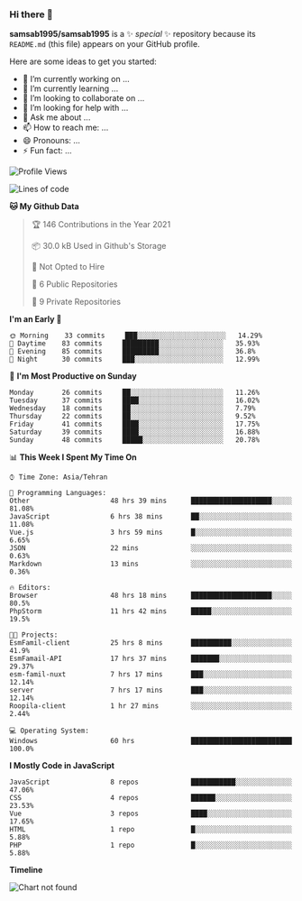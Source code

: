 ### Hi there 👋

**samsab1995/samsab1995** is a ✨ _special_ ✨ repository because its `README.md` (this file) appears on your GitHub profile.

Here are some ideas to get you started:

- 🔭 I’m currently working on ...
- 🌱 I’m currently learning ...
- 👯 I’m looking to collaborate on ...
- 🤔 I’m looking for help with ...
- 💬 Ask me about ...
- 📫 How to reach me: ...
- 😄 Pronouns: ...
- ⚡ Fun fact: ...

<!--START_SECTION:waka-->
![Profile Views](http://img.shields.io/badge/Profile%20Views-0-blue)

![Lines of code](https://img.shields.io/badge/From%20Hello%20World%20I%27ve%20Written-291947%20lines%20of%20code-blue)

**🐱 My Github Data** 

> 🏆 146 Contributions in the Year 2021
 > 
> 📦 30.0 kB Used in Github's Storage 
 > 
> 🚫 Not Opted to Hire
 > 
> 📜 6 Public Repositories 
 > 
> 🔑 9 Private Repositories  
 > 
**I'm an Early 🐤** 

```text
🌞 Morning    33 commits     ███░░░░░░░░░░░░░░░░░░░░░░   14.29% 
🌆 Daytime    83 commits     █████████░░░░░░░░░░░░░░░░   35.93% 
🌃 Evening    85 commits     █████████░░░░░░░░░░░░░░░░   36.8% 
🌙 Night      30 commits     ███░░░░░░░░░░░░░░░░░░░░░░   12.99%

```
📅 **I'm Most Productive on Sunday** 

```text
Monday       26 commits     ██░░░░░░░░░░░░░░░░░░░░░░░   11.26% 
Tuesday      37 commits     ████░░░░░░░░░░░░░░░░░░░░░   16.02% 
Wednesday    18 commits     ██░░░░░░░░░░░░░░░░░░░░░░░   7.79% 
Thursday     22 commits     ██░░░░░░░░░░░░░░░░░░░░░░░   9.52% 
Friday       41 commits     ████░░░░░░░░░░░░░░░░░░░░░   17.75% 
Saturday     39 commits     ████░░░░░░░░░░░░░░░░░░░░░   16.88% 
Sunday       48 commits     █████░░░░░░░░░░░░░░░░░░░░   20.78%

```


📊 **This Week I Spent My Time On** 

```text
⌚︎ Time Zone: Asia/Tehran

💬 Programming Languages: 
Other                    48 hrs 39 mins      ████████████████████░░░░░   81.08% 
JavaScript               6 hrs 38 mins       ██░░░░░░░░░░░░░░░░░░░░░░░   11.08% 
Vue.js                   3 hrs 59 mins       █░░░░░░░░░░░░░░░░░░░░░░░░   6.65% 
JSON                     22 mins             ░░░░░░░░░░░░░░░░░░░░░░░░░   0.63% 
Markdown                 13 mins             ░░░░░░░░░░░░░░░░░░░░░░░░░   0.36%

🔥 Editors: 
Browser                  48 hrs 18 mins      ████████████████████░░░░░   80.5% 
PhpStorm                 11 hrs 42 mins      █████░░░░░░░░░░░░░░░░░░░░   19.5%

🐱‍💻 Projects: 
EsmFamil-client          25 hrs 8 mins       ██████████░░░░░░░░░░░░░░░   41.9% 
EsmFamail-API            17 hrs 37 mins      ███████░░░░░░░░░░░░░░░░░░   29.37% 
esm-famil-nuxt           7 hrs 17 mins       ███░░░░░░░░░░░░░░░░░░░░░░   12.14% 
server                   7 hrs 17 mins       ███░░░░░░░░░░░░░░░░░░░░░░   12.14% 
Roopila-client           1 hr 27 mins        ░░░░░░░░░░░░░░░░░░░░░░░░░   2.44%

💻 Operating System: 
Windows                  60 hrs              █████████████████████████   100.0%

```

**I Mostly Code in JavaScript** 

```text
JavaScript               8 repos             ███████████░░░░░░░░░░░░░░   47.06% 
CSS                      4 repos             ██████░░░░░░░░░░░░░░░░░░░   23.53% 
Vue                      3 repos             ████░░░░░░░░░░░░░░░░░░░░░   17.65% 
HTML                     1 repo              █░░░░░░░░░░░░░░░░░░░░░░░░   5.88% 
PHP                      1 repo              █░░░░░░░░░░░░░░░░░░░░░░░░   5.88%

```


**Timeline**

![Chart not found](https://raw.githubusercontent.com/samsab1995/samsab1995/main/charts/bar_graph.png) 


<!--END_SECTION:waka-->
